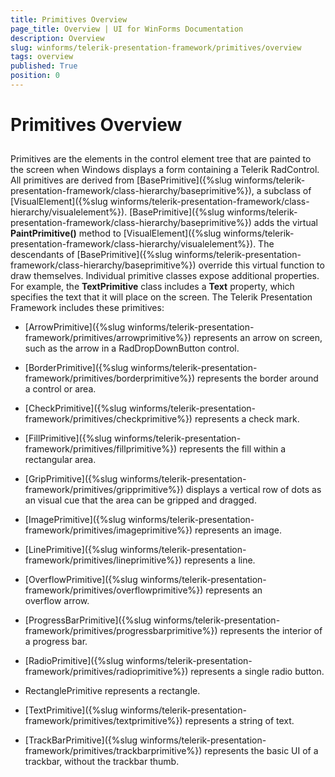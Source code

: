```yaml
---
title: Primitives Overview
page_title: Overview | UI for WinForms Documentation
description: Overview
slug: winforms/telerik-presentation-framework/primitives/overview
tags: overview
published: True
position: 0
---
```


# Primitives Overview



## 

Primitives are the elements in the control element tree that are painted to the screen when Windows displays a form containing a Telerik RadControl. All primitives are derived from [BasePrimitive]({%slug winforms/telerik-presentation-framework/class-hierarchy/baseprimitive%}), a  subclass of [VisualElement]({%slug winforms/telerik-presentation-framework/class-hierarchy/visualelement%}). [BasePrimitive]({%slug winforms/telerik-presentation-framework/class-hierarchy/baseprimitive%}) adds the virtual  __PaintPrimitive()__ method to [VisualElement]({%slug winforms/telerik-presentation-framework/class-hierarchy/visualelement%}). The descendants of [BasePrimitive]({%slug winforms/telerik-presentation-framework/class-hierarchy/baseprimitive%}) override this virtual function to draw themselves. Individual primitive classes expose additional properties. For example, the __TextPrimitive__ class includes a __Text__ property, which specifies the text that it will place on the screen. The Telerik Presentation Framework includes these primitives:
        

* [ArrowPrimitive]({%slug winforms/telerik-presentation-framework/primitives/arrowprimitive%}) represents an arrow on screen, such as the arrow in a RadDropDownButton control.
          

* [BorderPrimitive]({%slug winforms/telerik-presentation-framework/primitives/borderprimitive%}) represents the border around a control or area.
          

* [CheckPrimitive]({%slug winforms/telerik-presentation-framework/primitives/checkprimitive%}) represents a check mark.
          

* [FillPrimitive]({%slug winforms/telerik-presentation-framework/primitives/fillprimitive%}) represents the fill within a rectangular area.
          

* [GripPrimitive]({%slug winforms/telerik-presentation-framework/primitives/gripprimitive%}) displays a vertical row of dots as an visual cue that the area can be gripped and dragged.
          

* [ImagePrimitive]({%slug winforms/telerik-presentation-framework/primitives/imageprimitive%}) represents an image.
          

* [LinePrimitive]({%slug winforms/telerik-presentation-framework/primitives/lineprimitive%}) represents a line.
          

* [OverflowPrimitive]({%slug winforms/telerik-presentation-framework/primitives/overflowprimitive%}) represents an overflow arrow. 
          

* [ProgressBarPrimitive]({%slug winforms/telerik-presentation-framework/primitives/progressbarprimitive%}) represents the interior of a progress bar.
          

* [RadioPrimitive]({%slug winforms/telerik-presentation-framework/primitives/radioprimitive%}) represents a single radio button.
          

* RectanglePrimitive represents a rectangle.
          

* [TextPrimitive]({%slug winforms/telerik-presentation-framework/primitives/textprimitive%}) represents a string of text.
          

* [TrackBarPrimitive]({%slug winforms/telerik-presentation-framework/primitives/trackbarprimitive%}) represents the basic UI of a trackbar, without the trackbar thumb.
          
